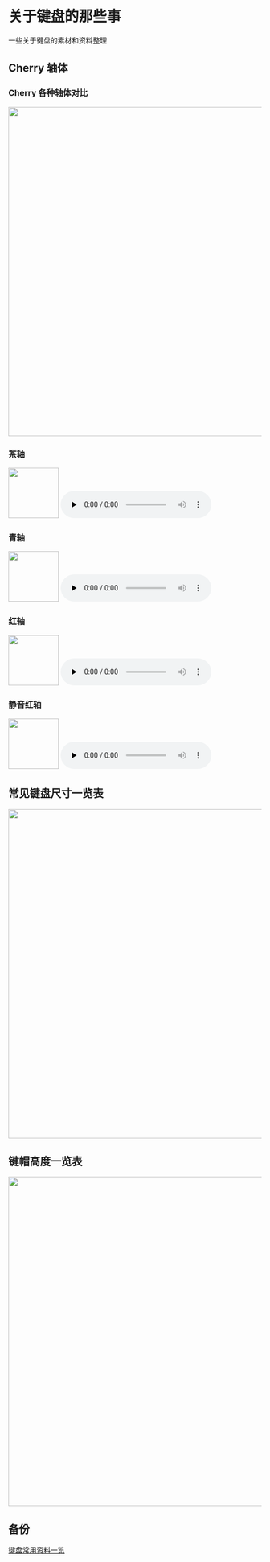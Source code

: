 # 关于键盘的那些事

一些关于键盘的素材和资料整理

## Cherry 轴体

### Cherry 各种轴体对比

<img src="https://nas.qysit.com:2046/geekpanshi/panshi_imgs/-/raw/main/sxgic/keyboards/cmp_cherrys.jpg" width="735" height="655" align=center/>

### 茶轴

<img src="https://nas.qysit.com:2046/geekpanshi/panshi_imgs/-/raw/main/sxgic/keyboards/Cherry-Mx-1-%E8%8C%B6%E8%BD%B4.jpg" width="100" height="100" align=center/>

<audio id="audio" controls="" preload="none">
      <source id="mp3" src="https://nas.qysit.com:2046/geekpanshi/panshi_imgs/-/raw/main/sxgic/keyboards/Cherry-Mx-1-%E8%8C%B6%E8%BD%B4%E5%A3%B0%E9%9F%B3.wav">
      Cherry MX 茶轴 声音
</audio>

### 青轴

<img src="https://nas.qysit.com:2046/geekpanshi/panshi_imgs/-/raw/main/sxgic/keyboards/Cherry-Mx-2-%E9%9D%92%E8%BD%B4.jpg" width="100" height="100" align=center/>

<audio id="audio" controls="" preload="none">
      <source id="mp3" src="https://nas.qysit.com:2046/geekpanshi/panshi_imgs/-/raw/main/sxgic/keyboards/Cherry-Mx-2-%E9%9D%92%E8%BD%B4%E5%A3%B0%E9%9F%B3.wav">
      Cherry MX 青轴 声音
</audio>

### 红轴

<img src="https://nas.qysit.com:2046/geekpanshi/panshi_imgs/-/raw/main/sxgic/keyboards/Cherry-Mx-3-%E7%BA%A2%E8%BD%B4.jpg" width="100" height="100" align=center/>

<audio id="audio" controls="" preload="none">
      <source id="mp3" src="https://nas.qysit.com:2046/geekpanshi/panshi_imgs/-/raw/main/sxgic/keyboards/Cherry-Mx-3-%E7%BA%A2%E8%BD%B4%E5%A3%B0%E9%9F%B3.wav">
      Cherry MX 红轴 声音
</audio>

### 静音红轴

<img src="https://nas.qysit.com:2046/geekpanshi/panshi_imgs/-/raw/main/sxgic/keyboards/Cherry-Mx-4-%E9%9D%99%E9%9F%B3%E7%BA%A2%E8%BD%B4.jpg" width="100" height="100" align=center/>

<audio id="audio" controls="" preload="none">
      <source id="mp3" src="https://nas.qysit.com:2046/geekpanshi/panshi_imgs/-/raw/main/sxgic/keyboards/Cherry-Mx-4-%E9%9D%99%E9%9F%B3%E7%BA%A2%E8%BD%B4%E5%A3%B0%E9%9F%B3.wav">
      Cherry MX 静音红轴 声音
</audio>

## 常见键盘尺寸一览表

<img src="https://nas.qysit.com:2046/geekpanshi/panshi_imgs/-/raw/main/sxgic/keyboards/keyboard_size.jpg" width="735" height="655" align=center/>

## 键帽高度一览表

<img src="https://nas.qysit.com:2046/geekpanshi/panshi_imgs/-/raw/main/sxgic/keyboards/3-Profile-list.jpg" width="735" height="655" align=center/>

## 备份

[键盘常用资料一览](https://nas.qysit.com:2046/geekpanshi/panshi_imgs/-/raw/main/sxgic/keyboards/Neutrone.com-Custom-Mechanical-Keyboard-Infographic-V4.0-20220615.pdf?inline=false)

